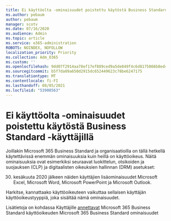 ```yaml
---
title: Ei käyttöolta -ominaisuudet poistettu käytöstä Business Standard -käyttäjillä
ms.author: pebaum
author: pebaum
manager: scotv
ms.date: 07/16/2020
ms.audience: Admin
ms.topic: article
ms.service: o365-administration
ROBOTS: NOINDEX, NOFOLLOW
localization_priority: Priority
ms.collection: Adm_O365
ms.custom: ''
ms.openlocfilehash: 9dd07f2914aa78ef17ef889ced9a5de849f4c6d8175866b8ed4a41cbd28b9510
ms.sourcegitcommit: b5f7da89a650d2915dc652449623c78be6247175
ms.translationtype: MT
ms.contentlocale: fi-FI
ms.lasthandoff: 08/05/2021
ms.locfileid: "53908563"
---
```

# <a name="unlicensed-features-turned-off-for-business-standard-users"></a>Ei käyttöolta -ominaisuudet poistettu käytöstä Business Standard -käyttäjillä

Joillakin Microsoft 365 Business Standard ja organisaatioilla on tällä hetkellä käytettävissä enemmän ominaisuuksia kuin heillä on käyttöoikeus. Näitä ominaisuuksia ovat esimerkiksi seuraavat luokittelun, otsikoiden ja suojauksen (CLP) ja digitaalisten oikeuksien hallinnan (DRM) asetukset:
    
30. kesäkuuta 2020 jälkeen näiden käyttäjien lisäominaisuudet Microsoft Excel, Microsoft Word, Microsoft PowerPoint ja Microsoft Outlook.

Harkitse, kannattaako käyttöoikeuteen vaikuttaa sellaisen käyttäjän käyttöoikeustyyppiä, joka sisältää nämä ominaisuudet. 

Lisätietoja on kohdassa Käyttäjille [annettavat](https://support.microsoft.com/help/4568654/extra-features-to-be-turned-off-for-microsoft-365-business-standard?preview) Microsoft 365 Business Standard käyttöoikeuden Microsoft 365 Business Standard ominaisuudet
